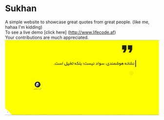 # Sukhan
A simple website to showcase great quotes from great people. (like me, hahaa I'm kidding) <br/>
To see a live demo [click here] (http://www.lifecode.af)<br/>
Your contributions are much appreciated.<br/>
<a href="http://www.lifecode.af"><img src="img/screenshot.PNG" alt="Sukhan" title="Sukhan" /></a>
